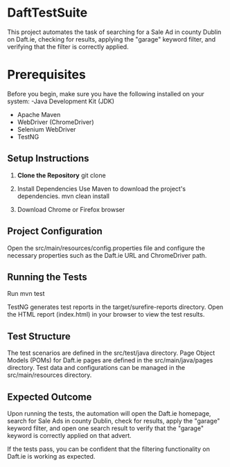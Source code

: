 # DaftTestSuite

This project automates the task of searching for a Sale Ad in county Dublin on Daft.ie, checking for results, applying the "garage" keyword filter, and verifying that the filter is correctly applied.

# Prerequisites

Before you begin, make sure you have the following installed on your system:
-Java Development Kit (JDK)
- Apache Maven
- WebDriver (ChromeDriver)
- Selenium WebDriver
- TestNG
## Setup Instructions

1. **Clone the Repository**
   git clone <repository-url>
  
2. Install Dependencies
Use Maven to download the project's dependencies.
mvn clean install
3. Download Chrome or Firefox browser

## Project Configuration
Open the src/main/resources/config.properties file and configure the necessary properties such as the Daft.ie URL and ChromeDriver path.

## Running the Tests
Run mvn test

TestNG generates test reports in the target/surefire-reports directory. Open the HTML report (index.html) in your browser to view the test results.

## Test Structure
The test scenarios are defined in the src/test/java directory.
Page Object Models (POMs) for Daft.ie pages are defined in the src/main/java/pages directory.
Test data and configurations can be managed in the src/main/resources directory.

## Expected Outcome
Upon running the tests, the automation will open the Daft.ie homepage, search for Sale Ads in county Dublin, check for results, apply the "garage" keyword filter, and open one search result to verify that the "garage" keyword is correctly applied on that advert.

If the tests pass, you can be confident that the filtering functionality on Daft.ie is working as expected.
